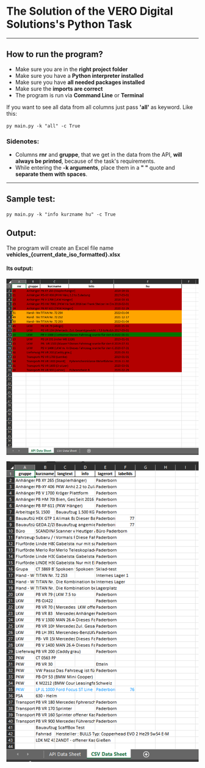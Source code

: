 # The Solution of the VERO Digital Solutions's Python Task

---

## How to run the program?

- Make sure you are in the **right project folder**
- Make sure you have a **Python interpreter installed**
- Make sure you have **all needed packages installed**
- Make sure the **imports are correct**
- The program is run via **Command Line** or **Terminal**

If you want to see all data from all columns just pass **'all'** as keyword.
Like this:

`py main.py -k "all" -c True`

### Sidenotes:
 - Columns **rnr** and **gruppe**, that we get in the data from the API, **will always be printed**, because of the task's requirements.
 - While entering the **-k arguments**, place them in a **" "** quote and **separate them with spaces**.

---

## Sample test:

`py main.py -k "info kurzname hu" -c True`

## Output:

The program will create an Excel file name **vehicles_{current_date_iso_formatted}.xlsx**

#### Its output:

![image info](./images/samp-output1.png)

![image info](./images/samp-output2.png)


